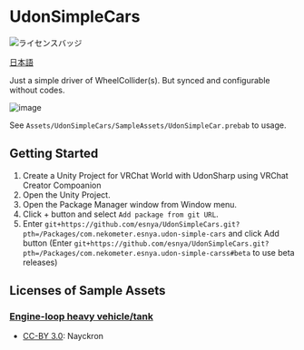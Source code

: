 # UdonSimpleCars

![ライセンスバッジ](https://img.shields.io/badge/ライセンス-MIT-007EC6)

[日本語](README_JP.md)

Just a simple driver of WheelCollider(s). But synced and configurable without codes.

![image](https://user-images.githubusercontent.com/2088693/137936901-bdcb12c5-6d77-4162-a128-6690c99b9884.png)

See `Assets/UdonSimpleCars/SampleAssets/UdonSimpleCar.prebab` to usage.

## Getting Started
1. Create a Unity Project for VRChat World with UdonSharp using VRChat Creator Compoanion
2. Open the Unity Project.
3. Open the Package Manager window from Window menu.
4. Click + button and select `Add package from git URL`.
5. Enter `git+https://github.com/esnya/UdonSimpleCars.git?pth=/Packages/com.nekometer.esnya.udon-simple-cars` and click Add button (Enter `git+https://github.com/esnya/UdonSimpleCars.git?pth=/Packages/com.nekometer.esnya.udon-simple-carss#beta` to use beta releases)

## Licenses of Sample Assets
### [Engine-loop heavy vehicle/tank](https://opengameart.org/content/engine-loop-heavy-vehicletank)
* [CC-BY 3.0](https://creativecommons.org/licenses/by/3.0/): Nayckron
